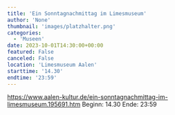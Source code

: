 ```yaml
---
title: 'Ein Sonntagnachmittag im Limesmuseum'
author: 'None'
thumbnail: 'images/platzhalter.png'
categories:
  - 'Museen'
date: 2023-10-01T14:30:00+00:00
featured: False
canceled: False
location: 'Limesmuseum Aalen'
starttime: '14.30'
endtime: '23:59'
---
```

https://www.aalen-kultur.de/ein-sonntagnachmittag-im-limesmuseum.195691.htm
Beginn: 14.30
 Ende: 23:59